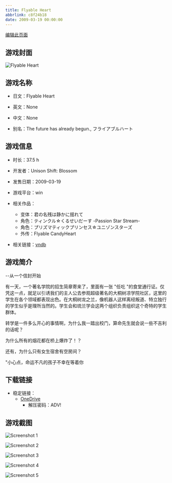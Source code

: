 ```yaml
---
title: Flyable Heart
abbrlink: c8f24b18
date: 2009-03-19 00:00:00
---
```

[编辑此页面](https://github.com/ACG-3/ADV3-source/blob/main/source/_posts/games/Flyable%20Heart.md)

## 游戏封面

![Flyable Heart](https://pan.timero.xyz/onedrive/img_lib_001/Flyable%20Heart_cover.avif)


## 游戏名称

- 日文：Flyable Heart
- 英文：None
- 中文：None

- 别名：The future has already begun., フライアブルハート


## 游戏信息

- 时长：37.5 h
- 开发者：Unison Shift: Blossom
- 发售日期：2009-03-19
- 游戏平台：win
- 相关作品：
   - 变体：君の名残は静かに揺れて
   - 角色：ティンクル☆くるせいだーす -Passion Star Stream-
   - 角色：プリズマティックプリンセス☆ユニゾンスターズ
   - 外传：Flyable CandyHeart

- 相关链接：[vndb](https://vndb.org/v1179)


## 游戏简介

--从一个信封开始

有一天，一个著名学院的招生简章寄来了，里面有一张 "任吃 "的食堂通行证。仅凭这一点，就足以引诱我们的主人公去参观超级著名的大桐树凉学院社区，这里的学生在各个领域都表现出色。在大桐树龙之兰，像机器人这样离经叛道、特立独行的学生似乎是理所当然的。学生会和琉兰学会这两个组织负责组织这个奇特的学生群体。

转学是一件多么开心的事情啊，为什么我一踏出校门，算命先生就会说一些不吉利的话呢？

为什么所有的烟花都在桥上爆炸了！？

还有，为什么只有女生宿舍有空房间？

"小心点，命运不凡的孩子不幸在等着你




## 下载链接

- 稳定链接：
    - [OneDrive](https://pan.timero.xyz/onedrive/adv_lib_001/Flyable%20Heart)
        - 解压密码：ADV!



## 游戏截图


![Screenshot 1](https://pan.timero.xyz/onedrive/img_lib_001/Flyable%20Heart_Screenshot_1.avif)

![Screenshot 2](https://pan.timero.xyz/onedrive/img_lib_001/Flyable%20Heart_Screenshot_2.avif)

![Screenshot 3](https://pan.timero.xyz/onedrive/img_lib_001/Flyable%20Heart_Screenshot_3.avif)

![Screenshot 4](https://pan.timero.xyz/onedrive/img_lib_001/Flyable%20Heart_Screenshot_4.avif)

![Screenshot 5](https://pan.timero.xyz/onedrive/img_lib_001/Flyable%20Heart_Screenshot_5.avif)

